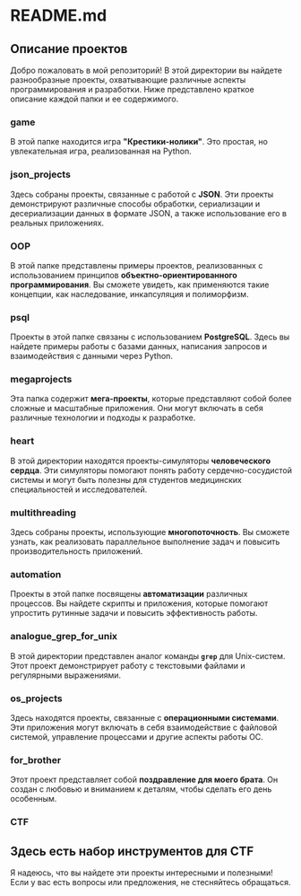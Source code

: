 # README.md

## Описание проектов

Добро пожаловать в мой репозиторий! В этой директории вы найдете разнообразные проекты, охватывающие различные аспекты программирования и разработки. Ниже представлено краткое описание каждой папки и ее содержимого.

### game
В этой папке находится игра **"Крестики-нолики"**. Это простая, но увлекательная игра, реализованная на Python. 

### json_projects
Здесь собраны проекты, связанные с работой с **JSON**. Эти проекты демонстрируют различные способы обработки, сериализации и десериализации данных в формате JSON, а также использование его в реальных приложениях.

### OOP
В этой папке представлены примеры проектов, реализованных с использованием принципов **объектно-ориентированного программирования**. Вы сможете увидеть, как применяются такие концепции, как наследование, инкапсуляция и полиморфизм.

### psql
Проекты в этой папке связаны с использованием **PostgreSQL**. Здесь вы найдете примеры работы с базами данных, написания запросов и взаимодействия с данными через Python.

### megaprojects
Эта папка содержит **мега-проекты**, которые представляют собой более сложные и масштабные приложения. Они могут включать в себя различные технологии и подходы к разработке.

### heart
В этой директории находятся проекты-симуляторы **человеческого сердца**. Эти симуляторы помогают понять работу сердечно-сосудистой системы и могут быть полезны для студентов медицинских специальностей и исследователей.

### multithreading
Здесь собраны проекты, использующие **многопоточность**. Вы сможете узнать, как реализовать параллельное выполнение задач и повысить производительность приложений.

### automation
Проекты в этой папке посвящены **автоматизации** различных процессов. Вы найдете скрипты и приложения, которые помогают упростить рутинные задачи и повысить эффективность работы.

### analogue_grep_for_unix
В этой директории представлен аналог команды **`grep`** для Unix-систем. Этот проект демонстрирует работу с текстовыми файлами и регулярными выражениями.

### os_projects
Здесь находятся проекты, связанные с **операционными системами**. Эти приложения могут включать в себя взаимодействие с файловой системой, управление процессами и другие аспекты работы ОС.

### for_brother
Этот проект представляет собой **поздравление для моего брата**. Он создан с любовью и вниманием к деталям, чтобы сделать его день особенным.

### CTF 
Здесь есть набор инструментов для CTF
---

Я надеюсь, что вы найдете эти проекты интересными и полезными! Если у вас есть вопросы или предложения, не стесняйтесь обращаться.
